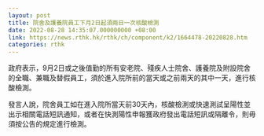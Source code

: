 ```yaml
---
layout: post
title: 院舍及護養院員工下月2日起須兩日一次核酸檢測
date: 2022-08-28 14:35:07.000000000 +08:00
link: https://news.rthk.hk/rthk/ch/component/k2/1664478-20220828.htm
categories: rthk
---
```


政府表示，9月2日或之後值勤的所有安老院、殘疾人士院舍、護養院及附設院舍的全職、兼職及替假員工，須於進入院所前的當天或之前兩天的其中一天，進行核酸檢測。

發言人說，院舍員工如在進入院所當天前30天內，核酸檢測或快速測試呈陽性並出示相關電話短訊通知，或者在快測陽性申報獲政府發出電話短訊或隔離令，則毋須按公告的規定進行檢測。
